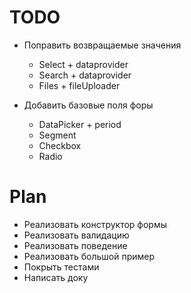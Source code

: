 # TODO

- Поправить возвращаемые значения
  - Select + dataprovider
  - Search + dataprovider
  - Files + fileUploader

- Добавить базовые поля форы
  - DataPicker + period
  - Segment
  - Checkbox
  - Radio

# Plan
- Реализовать конструктор формы
- Реализовать валидацию
- Реализовать поведение
- Реализовать большой пример
- Покрыть тестами
- Написать доку